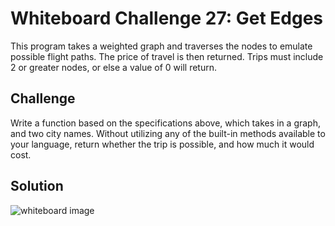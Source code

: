 # Whiteboard Challenge 27: Get Edges
This program takes a weighted graph and traverses the nodes to emulate possible 
flight paths. The price of travel is then returned. 
Trips must include 2 or greater nodes, or else a value of 0 will return.


## Challenge
Write a function based on the specifications above, which takes in a graph, 
and two city names. Without utilizing any of the built-in methods available 
to your language, return whether the trip is possible, and how much it would cost.

## Solution
![whiteboard image](../../assets/get_edges.jpg "Whiteboard Challenge 27 Solution")